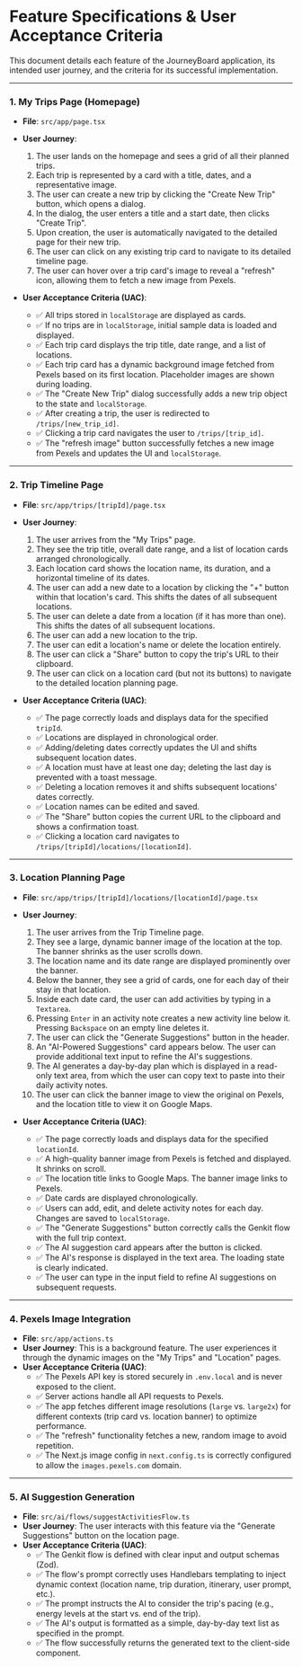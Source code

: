 
# Feature Specifications & User Acceptance Criteria

This document details each feature of the JourneyBoard application, its intended user journey, and the criteria for its successful implementation.

---

### 1. My Trips Page (Homepage)

-   **File**: `src/app/page.tsx`
-   **User Journey**:
    1.  The user lands on the homepage and sees a grid of all their planned trips.
    2.  Each trip is represented by a card with a title, dates, and a representative image.
    3.  The user can create a new trip by clicking the "Create New Trip" button, which opens a dialog.
    4.  In the dialog, the user enters a title and a start date, then clicks "Create Trip".
    5.  Upon creation, the user is automatically navigated to the detailed page for their new trip.
    6.  The user can click on any existing trip card to navigate to its detailed timeline page.
    7.  The user can hover over a trip card's image to reveal a "refresh" icon, allowing them to fetch a new image from Pexels.

-   **User Acceptance Criteria (UAC)**:
    -   ✅ All trips stored in `localStorage` are displayed as cards.
    -   ✅ If no trips are in `localStorage`, initial sample data is loaded and displayed.
    -   ✅ Each trip card displays the trip title, date range, and a list of locations.
    -   ✅ Each trip card has a dynamic background image fetched from Pexels based on its first location. Placeholder images are shown during loading.
    -   ✅ The "Create New Trip" dialog successfully adds a new trip object to the state and `localStorage`.
    -   ✅ After creating a trip, the user is redirected to `/trips/[new_trip_id]`.
    -   ✅ Clicking a trip card navigates the user to `/trips/[trip_id]`.
    -   ✅ The "refresh image" button successfully fetches a new image from Pexels and updates the UI and `localStorage`.

---

### 2. Trip Timeline Page

-   **File**: `src/app/trips/[tripId]/page.tsx`
-   **User Journey**:
    1.  The user arrives from the "My Trips" page.
    2.  They see the trip title, overall date range, and a list of location cards arranged chronologically.
    3.  Each location card shows the location name, its duration, and a horizontal timeline of its dates.
    4.  The user can add a new date to a location by clicking the "+" button within that location's card. This shifts the dates of all subsequent locations.
    5.  The user can delete a date from a location (if it has more than one). This shifts the dates of all subsequent locations.
    6.  The user can add a new location to the trip.
    7.  The user can edit a location's name or delete the location entirely.
    8.  The user can click a "Share" button to copy the trip's URL to their clipboard.
    9.  The user can click on a location card (but not its buttons) to navigate to the detailed location planning page.

-   **User Acceptance Criteria (UAC)**:
    -   ✅ The page correctly loads and displays data for the specified `tripId`.
    -   ✅ Locations are displayed in chronological order.
    -   ✅ Adding/deleting dates correctly updates the UI and shifts subsequent location dates.
    -   ✅ A location must have at least one day; deleting the last day is prevented with a toast message.
    -   ✅ Deleting a location removes it and shifts subsequent locations' dates correctly.
    -   ✅ Location names can be edited and saved.
    -   ✅ The "Share" button copies the current URL to the clipboard and shows a confirmation toast.
    -   ✅ Clicking a location card navigates to `/trips/[tripId]/locations/[locationId]`.

---

### 3. Location Planning Page

-   **File**: `src/app/trips/[tripId]/locations/[locationId]/page.tsx`
-   **User Journey**:
    1.  The user arrives from the Trip Timeline page.
    2.  They see a large, dynamic banner image of the location at the top. The banner shrinks as the user scrolls down.
    3.  The location name and its date range are displayed prominently over the banner.
    4.  Below the banner, they see a grid of cards, one for each day of their stay in that location.
    5.  Inside each date card, the user can add activities by typing in a `Textarea`.
    6.  Pressing `Enter` in an activity note creates a new activity line below it. Pressing `Backspace` on an empty line deletes it.
    7.  The user can click the "Generate Suggestions" button in the header.
    8.  An "AI-Powered Suggestions" card appears below. The user can provide additional text input to refine the AI's suggestions.
    9.  The AI generates a day-by-day plan which is displayed in a read-only text area, from which the user can copy text to paste into their daily activity notes.
    10. The user can click the banner image to view the original on Pexels, and the location title to view it on Google Maps.

-   **User Acceptance Criteria (UAC)**:
    -   ✅ The page correctly loads and displays data for the specified `locationId`.
    -   ✅ A high-quality banner image from Pexels is fetched and displayed. It shrinks on scroll.
    -   ✅ The location title links to Google Maps. The banner image links to Pexels.
    -   ✅ Date cards are displayed chronologically.
    -   ✅ Users can add, edit, and delete activity notes for each day. Changes are saved to `localStorage`.
    -   ✅ The "Generate Suggestions" button correctly calls the Genkit flow with the full trip context.
    -   ✅ The AI suggestion card appears after the button is clicked.
    -   ✅ The AI's response is displayed in the text area. The loading state is clearly indicated.
    -   ✅ The user can type in the input field to refine AI suggestions on subsequent requests.

---
### 4. Pexels Image Integration

-   **File**: `src/app/actions.ts`
-   **User Journey**: This is a background feature. The user experiences it through the dynamic images on the "My Trips" and "Location" pages.
-   **User Acceptance Criteria (UAC)**:
    -   ✅ The Pexels API key is stored securely in `.env.local` and is never exposed to the client.
    -   ✅ Server actions handle all API requests to Pexels.
    -   ✅ The app fetches different image resolutions (`large` vs. `large2x`) for different contexts (trip card vs. location banner) to optimize performance.
    -   ✅ The "refresh" functionality fetches a new, random image to avoid repetition.
    -   ✅ The Next.js image config in `next.config.ts` is correctly configured to allow the `images.pexels.com` domain.

---

### 5. AI Suggestion Generation

-   **File**: `src/ai/flows/suggestActivitiesFlow.ts`
-   **User Journey**: The user interacts with this feature via the "Generate Suggestions" button on the location page.
-   **User Acceptance Criteria (UAC)**:
    -   ✅ The Genkit flow is defined with clear input and output schemas (Zod).
    -   ✅ The flow's prompt correctly uses Handlebars templating to inject dynamic context (location name, trip duration, itinerary, user prompt, etc.).
    -   ✅ The prompt instructs the AI to consider the trip's pacing (e.g., energy levels at the start vs. end of the trip).
    -   ✅ The AI's output is formatted as a simple, day-by-day text list as specified in the prompt.
    -   ✅ The flow successfully returns the generated text to the client-side component.
